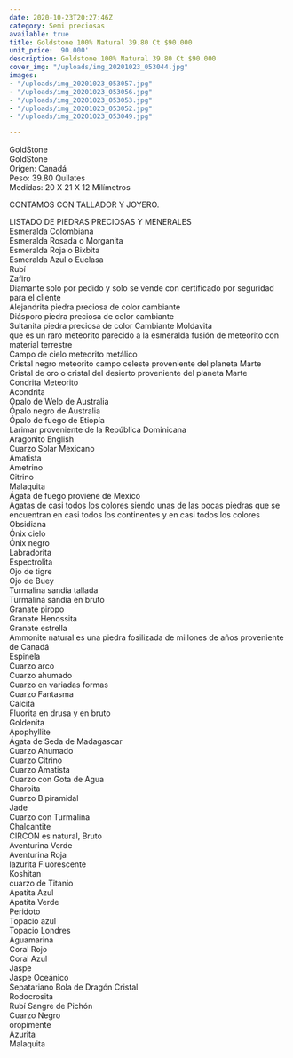 ```yaml
---
date: 2020-10-23T20:27:46Z
category: Semi preciosas
available: true
title: Goldstone 100% Natural 39.80 Ct $90.000
unit_price: '90.000'
description: Goldstone 100% Natural 39.80 Ct $90.000
cover_img: "/uploads/img_20201023_053044.jpg"
images:
- "/uploads/img_20201023_053057.jpg"
- "/uploads/img_20201023_053056.jpg"
- "/uploads/img_20201023_053053.jpg"
- "/uploads/img_20201023_053052.jpg"
- "/uploads/img_20201023_053049.jpg"

---
```

GoldStone   
GoldStone   
Origen: Canadá   
Peso: 39.80 Quilates   
Medidas: 20 X 21 X 12 Milímetros   
  
CONTAMOS CON TALLADOR Y JOYERO.   
  
LISTADO DE PIEDRAS PRECIOSAS Y MENERALES   
Esmeralda Colombiana   
Esmeralda Rosada o Morganita   
Esmeralda Roja o Bixbita   
Esmeralda Azul o Euclasa   
Rubí   
Zafiro   
Diamante solo por pedido y solo se vende con certificado por seguridad para el cliente   
Alejandrita piedra preciosa de color cambiante   
Diásporo piedra preciosa de color cambiante   
Sultanita piedra preciosa de color Cambiante Moldavita   
que es un raro meteorito parecido a la esmeralda fusión de meteorito con material terrestre  
Campo de cielo meteorito metálico   
Cristal negro meteorito campo celeste proveniente del planeta Marte   
Cristal de oro o cristal del desierto proveniente del planeta Marte   
Condrita Meteorito   
Acondrita   
Ópalo de Welo de Australia   
Ópalo negro de Australia   
Ópalo de fuego de Etiopía   
Larimar proveniente de la República Dominicana   
Aragonito English   
Cuarzo Solar Mexicano   
Amatista   
Ametrino   
Citrino   
Malaquita   
Ágata de fuego proviene de México   
Ágatas de casi todos los colores siendo unas de las pocas piedras que se encuentran en casi todos los continentes y en casi todos los colores   
Obsidiana   
Ónix cielo  
Ónix negro   
Labradorita   
Espectrolita   
Ojo de tigre   
Ojo de Buey   
Turmalina sandia tallada   
Turmalina sandia en bruto   
Granate piropo   
Granate Henossita   
Granate estrella   
Ammonite natural es una piedra fosilizada de millones de años proveniente de Canadá   
Espinela   
Cuarzo arco   
Cuarzo ahumado   
Cuarzo en variadas formas   
Cuarzo Fantasma   
Calcita   
Fluorita en drusa y en bruto   
Goldenita   
Apophyllite   
Ágata de Seda de Madagascar   
Cuarzo Ahumado   
Cuarzo Citrino   
Cuarzo Amatista   
Cuarzo con Gota de Agua   
Charoita   
Cuarzo Bipiramidal  
Jade   
Cuarzo con Turmalina   
Chalcantite   
CIRCON es natural, Bruto   
Aventurina Verde   
Aventurina Roja   
lazurita Fluorescente   
Koshitan   
cuarzo de Titanio   
Apatita Azul   
Apatita Verde   
Peridoto   
Topacio azul   
Topacio Londres   
Aguamarina   
Coral Rojo   
Coral Azul   
Jaspe   
Jaspe Oceánico   
Sepatariano Bola de Dragón Cristal   
Rodocrosita   
Rubí Sangre de Pichón   
Cuarzo Negro   
oropimente   
Azurita   
Malaquita